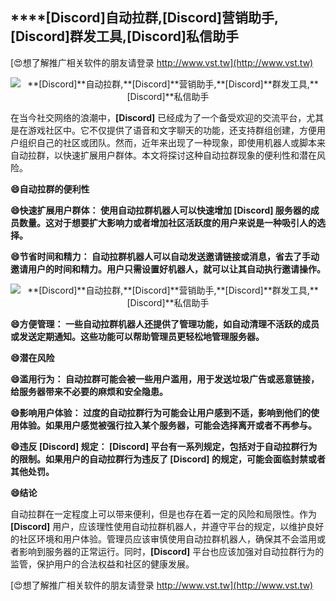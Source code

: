 ## ****[Discord]**自动拉群,**[Discord]**营销助手,**[Discord]**群发工具,**[Discord]**私信助手**

[😍想了解推广相关软件的朋友请登录 http://www.vst.tw](http://www.vst.tw)

 <center><img src="https://vst.tw/MP4/tuiguang/png/3.png" alt="**[Discord]**自动拉群,**[Discord]**营销助手,**[Discord]**群发工具,**[Discord]**私信助手"></center>

在当今社交网络的浪潮中，**[Discord]** 已经成为了一个备受欢迎的交流平台，尤其是在游戏社区中。它不仅提供了语音和文字聊天的功能，还支持群组创建，方便用户组织自己的社区或团队。然而，近年来出现了一种现象，即使用机器人或脚本来自动拉群，以快速扩展用户群体。本文将探讨这种自动拉群现象的便利性和潜在风险。

**😄自动拉群的便利性**

**😄快速扩展用户群体： 使用自动拉群机器人可以快速增加 **[Discord]** 服务器的成员数量。这对于想要扩大影响力或者增加社区活跃度的用户来说是一种吸引人的选择。**

**😄节省时间和精力： 自动拉群机器人可以自动发送邀请链接或消息，省去了手动邀请用户的时间和精力。用户只需设置好机器人，就可以让其自动执行邀请操作。**

 <center><img src="https://vst.tw/MP4/tuiguang/png/6.png" alt="**[Discord]**自动拉群,**[Discord]**营销助手,**[Discord]**群发工具,**[Discord]**私信助手"></center>

**😄方便管理： 一些自动拉群机器人还提供了管理功能，如自动清理不活跃的成员或发送定期通知。这些功能可以帮助管理员更轻松地管理服务器。**

**😄潜在风险**

**😄滥用行为： 自动拉群可能会被一些用户滥用，用于发送垃圾广告或恶意链接，给服务器带来不必要的麻烦和安全隐患。**

**😄影响用户体验： 过度的自动拉群行为可能会让用户感到不适，影响到他们的使用体验。如果用户感觉被强行拉入某个服务器，可能会选择离开或者不再参与。**

**😄违反 **[Discord]** 规定： **[Discord]** 平台有一系列规定，包括对于自动拉群行为的限制。如果用户的自动拉群行为违反了 **[Discord]** 的规定，可能会面临封禁或者其他处罚。**

**😄结论**

自动拉群在一定程度上可以带来便利，但是也存在着一定的风险和局限性。作为 **[Discord]** 用户，应该理性使用自动拉群机器人，并遵守平台的规定，以维护良好的社区环境和用户体验。管理员应该审慎使用自动拉群机器人，确保其不会滥用或者影响到服务器的正常运行。同时，**[Discord]** 平台也应该加强对自动拉群行为的监管，保护用户的合法权益和社区的健康发展。

[😍想了解推广相关软件的朋友请登录 http://www.vst.tw](http://www.vst.tw)



